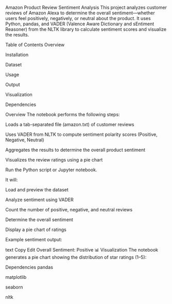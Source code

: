 Amazon  Product Review Sentiment Analysis
This project analyzes customer reviews of Amazon Alexa to determine the overall sentiment—whether users feel positively, negatively, or neutral about the product. It uses Python, pandas, and VADER (Valence Aware Dictionary and sEntiment Reasoner) from the NLTK library to calculate sentiment scores and visualize the results.

Table of Contents
Overview

Installation

Dataset

Usage

Output

Visualization

Dependencies

 Overview
The notebook performs the following steps:

Loads a tab-separated file (amazon.txt) of customer reviews

Uses VADER from NLTK to compute sentiment polarity scores (Positive, Negative, Neutral)

Aggregates the results to determine the overall product sentiment

Visualizes the review ratings using a pie chart



Run the Python script or Jupyter notebook.

It will:

Load and preview the dataset

Analyze sentiment using VADER

Count the number of positive, negative, and neutral reviews

Determine the overall sentiment

Display a pie chart of ratings

Example sentiment output:

text
Copy
Edit
Overall Sentiment: Positive
📊 Visualization
The notebook generates a pie chart showing the distribution of star ratings (1–5):


 Dependencies
pandas

matplotlib

seaborn

nltk

